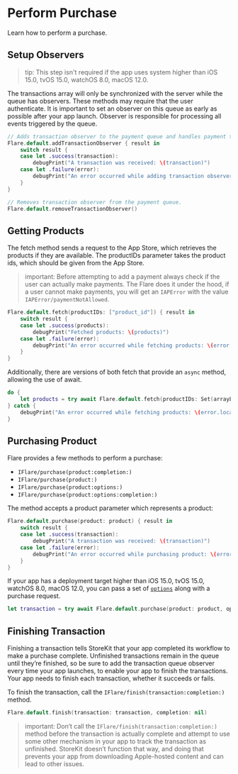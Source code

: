 # Perform Purchase

Learn how to perform a purchase.

## Setup Observers

> tip: This step isn't required if the app uses system higher than iOS 15.0, tvOS 15.0, watchOS 8.0, macOS 12.0.

The transactions array will only be synchronized with the server while the queue has observers. These methods may require that the user authenticate. It is important to set an observer on this queue as early as possible after your app launch. Observer is responsible for processing all events triggered by the queue.

```swift
// Adds transaction observer to the payment queue and handles payment transactions.
Flare.default.addTransactionObserver { result in
    switch result {
    case let .success(transaction):
        debugPrint("A transaction was received: \(transaction)")
    case let .failure(error):
        debugPrint("An error occurred while adding transaction observer: \(error.localizedDescription)")
    }
}
```

```swift
// Removes transaction observer from the payment queue.
Flare.default.removeTransactionObserver()
```

## Getting Products

The fetch method sends a request to the App Store, which retrieves the products if they are available. The productIDs parameter takes the product ids, which should be given from the App Store.

> important: Before attempting to add a payment always check if the user can actually make payments. The Flare does it under the hood, if a user cannot make payments, you will get an ``IAPError`` with the value ``IAPError/paymentNotAllowed``.

```swift
Flare.default.fetch(productIDs: ["product_id"]) { result in
    switch result {
    case let .success(products):
        debugPrint("Fetched products: \(products)")
    case let .failure(error):
        debugPrint("An error occurred while fetching products: \(error.localizedDescription)")
    }
}
```

Additionally, there are versions of both fetch that provide an `async` method, allowing the use of await.

```swift
do {
    let products = try await Flare.default.fetch(productIDs: Set(arrayLiteral: ["product_id"]))
} catch {
    debugPrint("An error occurred while fetching products: \(error.localizedDescription)")
}
```

## Purchasing Product

Flare provides a few methods to perform a purchase:

- ``IFlare/purchase(product:completion:)``
- ``IFlare/purchase(product:)``
- ``IFlare/purchase(product:options:)``
- ``IFlare/purchase(product:options:completion:)``

The method accepts a product parameter which represents a product:

```swift
Flare.default.purchase(product: product) { result in 
    switch result {
    case let .success(transaction):
        debugPrint("A transaction was received: \(transaction)")
    case let .failure(error):
        debugPrint("An error occurred while purchasing product: \(error.localizedDescription)")
    }
}
```

If your app has a deployment target higher than iOS 15.0, tvOS 15.0, watchOS 8.0, macOS 12.0, you can pass a set of [`options`](https://developer.apple.com/documentation/storekit/product/purchaseoption) along with a purchase request.

```swift
let transaction = try await Flare.default.purchase(product: product, options: [.appAccountToken(UUID())])
```

## Finishing Transaction

Finishing a transaction tells StoreKit that your app completed its workflow to make a purchase complete. Unfinished transactions remain in the queue until they’re finished, so be sure to add the transaction queue observer every time your app launches, to enable your app to finish the transactions. Your app needs to finish each transaction, whether it succeeds or fails.

To finish the transaction, call the ``IFlare/finish(transaction:completion:)`` method.

```swift
Flare.default.finish(transaction: transaction, completion: nil)
```

> important: Don’t call the ``IFlare/finish(transaction:completion:)`` method before the transaction is actually complete and attempt to use some other mechanism in your app to track the transaction as unfinished. StoreKit doesn’t function that way, and doing that prevents your app from downloading Apple-hosted content and can lead to other issues.

